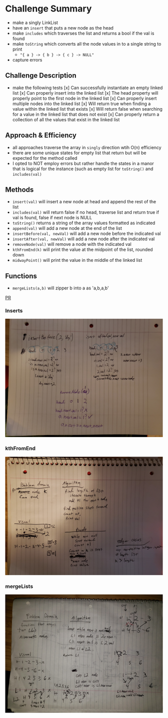 # Challenge Summary

- make a singly LinkList
- have an `insert` that puts a new node as the head
- make `includes` which traverses the list and returns a bool if the val is found
- make `toString` which converts all the node values in to a single string to print
  - `"{ a } -> { b } -> { c } -> NULL"`
- capture errors

## Challenge Description

- make the following tests
  [x] Can successfully instantiate an empty linked list 
  [x] Can properly insert into the linked list 
  [x] The head property will properly point to the first node in the linked list
  [x] Can properly insert multiple nodes into the linked list
  [x] Will return true when finding a value within the linked list that exists
  [x] Will return false when searching for a value in the linked list that does not exist
  [x] Can properly return a collection of all the values that exist in the linked list

## Approach & Efficiency

- all approaches traverse the array in `singly` direction wtih O(n) efficiency
- there are some unique states for empty list that return but will be expected for the method called
- I opted to NOT employ errors but rather handle the states in a manor that is logical for the instance (such as empty list for `toString()` and `includes(val)`

## Methods

- `insert(val)` will insert a new node at head and append the rest of the list
- `includes(val)` will return false if no head, traverse list and return true if val is found, false if next node is NULL
- `toString()` returns a string of the array values formatted as indicated
- `append(val)` will add a new node at the end of the list
- `insertBefore(val, newVal)` will add a new node before the indicated val
- `insertAfter(val, newVal)` will add a new node after the indicated val
- `removeNode(val)` will remove a node with the indicated val
- `kthFromEnd(k)` will print the value at the midpoint of the list, rounded down
- `midwayPoint()` will print the value in the middle of the linked list

## Functions

- `mergeLists(a,b)` will zipper b into a as 'a,b,a,b'

[PR](https://github.com/Ginsusamurai/data-structures-and-algorithms/pull/26)

### Inserts
![linked list notes](assets/linkedListInserts.jpg)
### kthFromEnd
![linked list kthFromEnd](assets/kthFromEnd.jpg)
### mergeLists
![mergeLists](assets/mergeLists.jpg)
